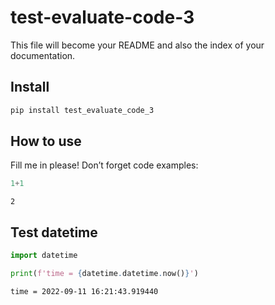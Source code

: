 test-evaluate-code-3
================

<!-- WARNING: THIS FILE WAS AUTOGENERATED! DO NOT EDIT! -->

This file will become your README and also the index of your
documentation.

## Install

``` sh
pip install test_evaluate_code_3
```

## How to use

Fill me in please! Don’t forget code examples:

``` python
1+1
```

    2

## Test datetime

``` python
import datetime
```

``` python
print(f'time = {datetime.datetime.now()}')
```

    time = 2022-09-11 16:21:43.919440
